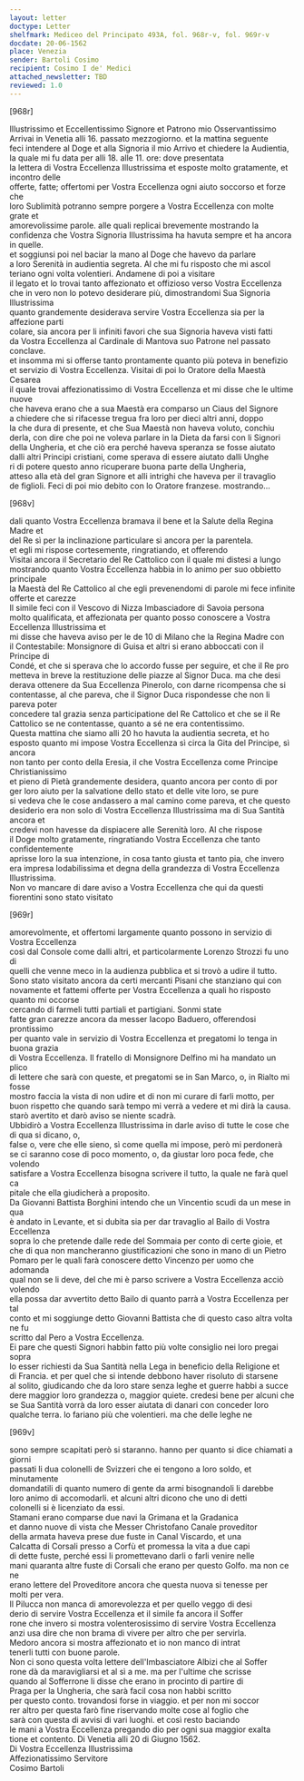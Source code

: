 ```yaml
---
layout: letter
doctype: Letter
shelfmark: Mediceo del Principato 493A, fol. 968r-v, fol. 969r-v
docdate: 20-06-1562
place: Venezia
sender: Bartoli Cosimo
recipient: Cosimo I de' Medici
attached_newsletter: TBD
reviewed: 1.0
---
```


[968r]  
  
Illustrissimo et Eccellentissimo Signore et Patrono mio Osservantissimo  
Arrivai in Venetia alli 16. passato mezzogiorno. et la mattina seguente  
feci intendere al Doge et alla Signoria il mio Arrivo et chiedere la Audientia,  
la quale mi fu data per alli 18. alle 11. ore: dove presentata  
la lettera di Vostra Eccellenza Illustrissima et esposte molto gratamente, et incontro delle  
offerte, fatte; offertomi per Vostra Eccellenza ogni aiuto soccorso et forze che  
loro Sublimità potranno sempre porgere a Vostra Eccellenza con molte grate et  
amorevolissime parole. alle quali replicai brevemente mostrando la  
confidenza che Vostra Signoria Illustrissima ha havuta sempre et ha ancora in quelle.  
et soggiunsi poi nel baciar la mano al Doge che havevo da parlare  
a loro Serenità in audientia segreta. Al che mi fu risposto che mi ascol  
teriano ogni volta volentieri. Andamene di poi a visitare  
il legato et lo trovai tanto affezionato et offizioso verso Vostra Eccellenza  
che in vero non lo potevo desiderare più, dimostrandomi Sua Signoria Illustrissima  
quanto grandemente desiderava servire Vostra Eccellenza sia per la affezione parti  
colare, sia ancora per li infiniti favori che sua Signoria haveva visti fatti  
da Vostra Eccellenza al Cardinale di Mantova suo Patrone nel passato conclave.  
et insomma mi si offerse tanto prontamente quanto più poteva in benefizio  
et servizio di Vostra Eccellenza. Visitai di poi lo Oratore della Maestà Cesarea  
il quale trovai affezionatissimo di Vostra Eccellenza et mi disse che le ultime nuove  
che haveva erano che a sua Maestà era comparso un Ciaus del Signore  
a chiedere che si rifacesse tregua fra loro per dieci altri anni, doppo  
la che dura di presente, et che Sua Maestà non haveva voluto, conchiu  
derla, con dire che poi ne voleva parlare in la Dieta da farsi con li Signori  
della Ungheria, et che ciò era perché haveva speranza se fosse aiutato  
dalli altri Principi cristiani, come sperava di essere aiutato dalli Unghe  
ri di potere questo anno ricuperare buona parte della Ungheria,  
atteso alla età del gran Signore et alli intrighi che haveva per il travaglio  
de figlioli. Feci di poi mio debito con lo Oratore franzese. mostrando...  
  

[968v]  
  
dali quanto Vostra Eccellenza bramava il bene et la Salute della Regina Madre et  
del Re sì per la inclinazione particulare sì ancora per la parentela.  
et egli mi rispose cortesemente, ringratiando, et offerendo  
Visitai ancora il Secretario del Re Cattolico con il quale mi distesi a lungo  
mostrando quanto Vostra Eccellenza habbia in lo animo per suo obbietto principale  
la Maestà del Re Cattolico al che egli prevenendomi di parole mi fece infinite  
offerte et carezze  
Il simile feci con il Vescovo di Nizza Imbasciadore di Savoia persona  
molto qualificata, et affezionata per quanto posso conoscere a Vostra Eccellenza Illustrissima et  
mi disse che haveva aviso per le de 10 di Milano che la Regina Madre con  
il Contestabile: Monsignore di Guisa et altri si erano abboccati con il Principe di  
Condé, et che si sperava che lo accordo fusse per seguire, et che il Re pro  
metteva in breve la restituzione delle piazze al Signor Duca. ma che desi  
derava ottenere da Sua Eccellenza Pinerolo, con darne ricompensa che si  
contentasse, al che pareva, che il Signor Duca rispondesse che non li pareva poter  
concedere tal grazia senza participatione del Re Cattolico et che se il Re  
Cattolico se ne contentasse, quanto a sé ne era contentissimo.  
Questa mattina che siamo alli 20 ho havuta la audientia secreta, et ho  
esposto quanto mi impose Vostra Eccellenza sì circa la Gita del Principe, sì ancora  
non tanto per conto della Eresia, il che Vostra Eccellenza come Principe Christianissimo  
et pieno di Pietà grandemente desidera, quanto ancora per conto di por  
ger loro aiuto per la salvatione dello stato et delle vite loro, se pure  
si vedeva che le cose andassero a mal camino come pareva, et che questo  
desiderio era non solo di Vostra Eccellenza Illustrissima ma di Sua Santità ancora et  
credevi non havesse da dispiacere alle Serenità loro. Al che rispose  
il Doge molto gratamente, ringratiando Vostra Eccellenza che tanto confidentemente  
aprisse loro la sua intenzione, in cosa tanto giusta et tanto pia, che invero  
era impresa lodabilissima et degna della grandezza di Vostra Eccellenza Illustrissima.  
Non vo mancare di dare aviso a Vostra Eccellenza che qui da questi fiorentini sono stato visitato  
  

[969r]  
  
amorevolmente, et offertomi largamente quanto possono in servizio di Vostra Eccellenza  
così dal Console come dalli altri, et particolarmente Lorenzo Strozzi fu uno di  
quelli che venne meco in la audienza pubblica et si trovò a udire il tutto.  
Sono stato visitato ancora da certi mercanti Pisani che stanziano qui con  
novamente et fattemi offerte per Vostra Eccellenza a quali ho risposto quanto mi occorse  
cercando di farmeli tutti partiali et partigiani. Sonmi state  
fatte gran carezze ancora da messer Iacopo Baduero, offerendosi prontissimo  
per quanto vale in servizio di Vostra Eccellenza et pregatomi lo tenga in buona grazia  
di Vostra Eccellenza. Il fratello di Monsignore Delfino mi ha mandato un plico  
di lettere che sarà con queste, et pregatomi se in San Marco, o, in Rialto mi fosse  
mostro faccia la vista di non udire et di non mi curare di farli motto, per  
buon rispetto che quando sarà tempo mi verrà a vedere et mi dirà la causa.  
starò avertito et darò aviso se niente scadrà.  
Ubbidirò a Vostra Eccellenza Illustrissima in darle aviso di tutte le cose che di qua si dicano, o,  
false o, vere che elle sieno, sì come quella mi impose, però mi perdonerà  
se ci saranno cose di poco momento, o, da giustar loro poca fede, che volendo  
satisfare a Vostra Eccellenza bisogna scrivere il tutto, la quale ne farà quel ca  
pitale che ella giudicherà a proposito.  
Da Giovanni Battista Borghini intendo che un Vincentio scudi da un mese in qua  
è andato in Levante, et si dubita sia per dar travaglio al Bailo di Vostra Eccellenza  
sopra lo che pretende dalle rede del Sommaia per conto di certe gioie, et  
che di qua non mancheranno giustificazioni che sono in mano di un Pietro  
Pomaro per le quali farà conoscere detto Vincenzo per uomo che adomanda  
qual non se li deve, del che mi è parso scrivere a Vostra Eccellenza acciò volendo  
ella possa dar avvertito detto Bailo di quanto parrà a Vostra Eccellenza per tal  
conto et mi soggiunge detto Giovanni Battista che di questo caso altra volta ne fu  
scritto dal Pero a Vostra Eccellenza.  
Ei pare che questi Signori habbin fatto più volte consiglio nei loro pregai sopra  
lo esser richiesti da Sua Santità nella Lega in beneficio della Religione et  
di Francia. et per quel che si intende debbono haver risoluto di starsene  
al solito, giudicando che da loro stare senza leghe et guerre habbi a succe  
dere maggior loro grandezza o, maggior quiete. credesi bene per alcuni che  
se Sua Santità vorrà da loro esser aiutata di danari con conceder loro  
qualche terra. lo fariano più che volentieri. ma che delle leghe ne  

[969v]  
  
sono sempre scapitati però si staranno. hanno per quanto si dice chiamati a giorni  
passati li dua colonelli de Svizzeri che ei tengono a loro soldo, et minutamente  
domandatili di quanto numero di gente da armi bisognandoli li darebbe  
loro animo di accomodarli. et alcuni altri dicono che uno di detti  
colonelli si è licenziato da essi.  
Stamani erano comparse due navi la Grimana et la Gradanica  
et danno nuove di vista che Messer Christofano Canale proveditor  
della armata haveva prese due fuste in Canal Viscardo, et una  
Calcatta di Corsali presso a Corfù et promessa la vita a due capi  
di dette fuste, perché essi li promettevano darli o farli venire nelle  
mani quaranta altre fuste di Corsali che erano per questo Golfo. ma non ce ne  
erano lettere del Proveditore ancora che questa nuova si tenesse per  
molti per vera.  
Il Pilucca non manca di amorevolezza et per quello veggo di desi  
derio di servire Vostra Eccellenza et il simile fa ancora il Soffer  
rone che invero si mostra volenterosissimo di servire Vostra Eccellenza  
anzi usa dire che non brama di vivere per altro che per servirla.  
Medoro ancora si mostra affezionato et io non manco di intrat  
tenerli tutti con buone parole.  
Non ci sono questa volta lettere dell'Imbasciatore Albizi che al Soffer  
rone dà da maravigliarsi et al sì a me. ma per l'ultime che scrisse  
quando al Sofferrone li disse che erano in procinto di partire di  
Praga per la Ungheria, che sarà facil cosa non habbi scritto  
per questo conto. trovandosi forse in viaggio. et per non mi soccor  
rer altro per questa farò fine riservando molte cose al foglio che  
sarà con questa di avvisi di vari luoghi. et così resto baciando  
le mani a Vostra Eccellenza pregando dio per ogni sua maggior exalta  
tione et contento. Di Venetia alli 20 di Giugno 1562.  
Di Vostra Eccellenza Illustrissima  
Affezionatissimo Servitore  
Cosimo Bartoli  
  

